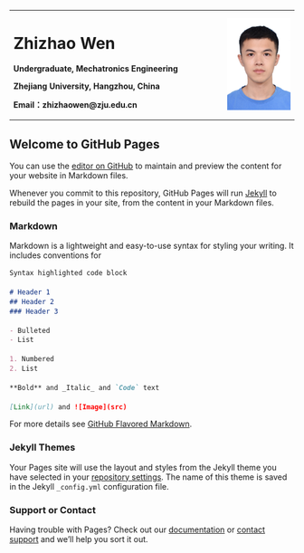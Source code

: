 
<table>
  <tr>
    <td width="75%">
      <h1>Zhizhao Wen</h1>
      <p><b>Undergraduate, Mechatronics Engineering</b></p>
      <p><b>Zhejiang University, Hangzhou, China</b></p>
      <p><b>Email：zhizhaowen@zju.edu.cn</b></p>
    </td>
    <td width="25%">
      <img src="/pic.jpg" width="100%">      
    </td>
  </tr>
</table>


## Welcome to GitHub Pages

You can use the [editor on GitHub](https://github.com/WindsorWZZ/WindsorWZZ.github.io/edit/master/README.md) to maintain and preview the content for your website in Markdown files.

Whenever you commit to this repository, GitHub Pages will run [Jekyll](https://jekyllrb.com/) to rebuild the pages in your site, from the content in your Markdown files.

### Markdown

Markdown is a lightweight and easy-to-use syntax for styling your writing. It includes conventions for

```markdown
Syntax highlighted code block

# Header 1
## Header 2
### Header 3

- Bulleted
- List

1. Numbered
2. List

**Bold** and _Italic_ and `Code` text

[Link](url) and ![Image](src)
```

For more details see [GitHub Flavored Markdown](https://guides.github.com/features/mastering-markdown/).

### Jekyll Themes

Your Pages site will use the layout and styles from the Jekyll theme you have selected in your [repository settings](https://github.com/WindsorWZZ/WindsorWZZ.github.io/settings). The name of this theme is saved in the Jekyll `_config.yml` configuration file.

### Support or Contact

Having trouble with Pages? Check out our [documentation](https://help.github.com/categories/github-pages-basics/) or [contact support](https://github.com/contact) and we’ll help you sort it out.
